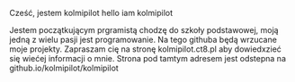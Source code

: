 Cześć, jestem kolmipilot
hello iam kolmipilot

Jestem początkującym prgramistą chodzę do szkoły podstawowej, moją jedną z wielu pasji jest programowanie. Na tego githuba będą wrzucane moje projekty.
Zapraszam cię na stronę kolmipilot.ct8.pl aby dowiedxzieć się wiećej informacji o mnie.
Strona pod tamtym adresem jest odstepna na github.io/kolmipilot/kolmipilot
